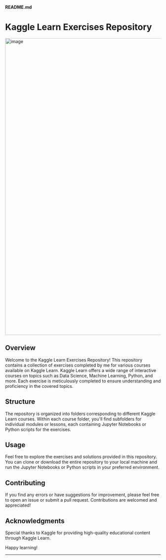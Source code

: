 **README.md**

# Kaggle Learn Exercises Repository
<img width="960" alt="image" src="https://github.com/novavae/kaggle-python-exercises/assets/57035775/c4c22b83-e583-4a81-8e4c-4c5ecf1a499d">

## Overview
Welcome to the Kaggle Learn Exercises Repository! This repository contains a collection of exercises completed by me for various courses available on Kaggle Learn. Kaggle Learn offers a wide range of interactive courses on topics such as Data Science, Machine Learning, Python, and more. Each exercise is meticulously completed to ensure understanding and proficiency in the covered topics.

## Structure
The repository is organized into folders corresponding to different Kaggle Learn courses. Within each course folder, you'll find subfolders for individual modules or lessons, each containing Jupyter Notebooks or Python scripts for the exercises.

## Usage
Feel free to explore the exercises and solutions provided in this repository. You can clone or download the entire repository to your local machine and run the Jupyter Notebooks or Python scripts in your preferred environment.

## Contributing
If you find any errors or have suggestions for improvement, please feel free to open an issue or submit a pull request. Contributions are welcomed and appreciated!

## Acknowledgments
Special thanks to Kaggle for providing high-quality educational content through Kaggle Learn. 

Happy learning!

--- 

